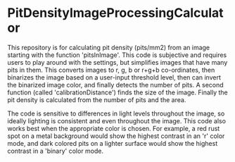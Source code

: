# PitDensityImageProcessingCalculator

This repository is for calculating pit density (pits/mm2) from an image starting with the function 'pitsInImage'. This code is subjective and requires users to play around with the settings, but simplifies images that have many pits in them. This converts images to r, g, b or r+g+b co-ordinates, then binarizes the image based on a user-input threshold level, then can invert the binarized image color, and finally detects the number of pits. A second function (called 'calibrationDistance') finds the size of the image. Finally the pit density is calculated from the number of pits and the area.

The code is sensitive to differences in light levels throughout the image, so ideally lighting is consistent and even throughout the image. This code also works best when the appropriate color is chosen. For example, a red rust spot on a metal background would show the highest contrast in an 'r' color mode, and dark colored pits on a lighter surface would show the highest contrast in a 'binary' color mode.
